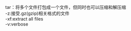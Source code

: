 tar：将多个文件打包成一个文件，但同时也可以压缩和解压缩<br>
-z:接受.gz(gzip)相关格式的文件<br>
-xf:extract all files<br>
-v:verbose<br>
